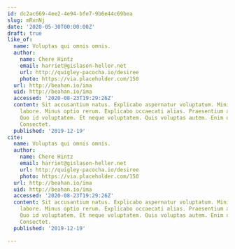 ```yaml
---
id: dc2ac669-4ee2-4e94-bfe7-9b6e44c69bea
slug: mRxnNj
date: '2020-05-30T00:00:00Z'
draft: true
like_of:
  name: Voluptas qui omnis omnis.
  author:
    name: Chere Hintz
    email: harriet@gislason-heller.net
    url: http://quigley-pacocha.io/desiree
    photo: https://via.placeholder.com/150
  url: http://beahan.io/ima
  uid: http://beahan.io/ima
  accessed: '2020-08-23T19:29:26Z'
  content: Sit accusantium natus. Explicabo aspernatur voluptatum. Minima similique
    labore. Minus optio rerum. Explicabo occaecati alias. Praesentium amet repellat.
    Quo id voluptatem. Et neque voluptatem. Quis voluptas autem. Enim odio reprehenderit.
    Consectet.
  published: '2019-12-19'
cite:
  name: Voluptas qui omnis omnis.
  author:
    name: Chere Hintz
    email: harriet@gislason-heller.net
    url: http://quigley-pacocha.io/desiree
    photo: https://via.placeholder.com/150
  url: http://beahan.io/ima
  uid: http://beahan.io/ima
  accessed: '2020-08-23T19:29:26Z'
  content: Sit accusantium natus. Explicabo aspernatur voluptatum. Minima similique
    labore. Minus optio rerum. Explicabo occaecati alias. Praesentium amet repellat.
    Quo id voluptatem. Et neque voluptatem. Quis voluptas autem. Enim odio reprehenderit.
    Consectet.
  published: '2019-12-19'

---
```



